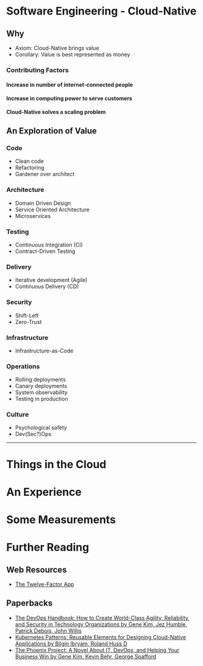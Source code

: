 # Software Engineering - Cloud-Native

## Why

- Axiom: Cloud-Native brings value
- Corollary: Value is best represented as money

### Contributing Factors

#### Increase in number of internet-connected people

#### Increase in computing power to serve customers

**Cloud-Native solves a scaling problem**

## An Exploration of Value

### Code

- Clean code
- Refactoring
- Gardener over architect

### Architecture

- Domain Driven Design
- Service Oriented Architecture
- Microservices

### Testing

- Continuous Integration (CI)
- Contract-Driven Testing

### Delivery

- Iterative development (Agile)
- Continuous Delivery (CD)

### Security

- Shift-Left
- Zero-Trust

### Infrastructure

- Infrastructure-as-Code

### Operations

- Rolling deployments
- Canary deployments
- System observability
- Testing in production

### Culture

- Psychological safety
- Dev(Sec?)Ops

- - -

# Things in the Cloud

# An Experience

# Some Measurements

# Further Reading

## Web Resources

- [The Twelve-Factor App](https://12factor.net/)

## Paperbacks

- [The DevOps Handbook: How to Create World-Class Agility, Reliability, and Security in Technology Organizations by Gene Kim, Jez Humble, Patrick Debois, John Willis](https://www.goodreads.com/book/show/26083308-the-devops-handbook)
- [Kubernetes Patterns: Reusable Elements for Designing Cloud-Native Applications by Bilgin Ibryam, Roland Huss D](https://www.goodreads.com/book/show/44144501-kubernetes-patterns)
- [The Phoenix Project: A Novel About IT, DevOps, and Helping Your Business Win by Gene Kim, Kevin Behr, George Spafford](https://www.goodreads.com/book/show/17255186-the-phoenix-project)
